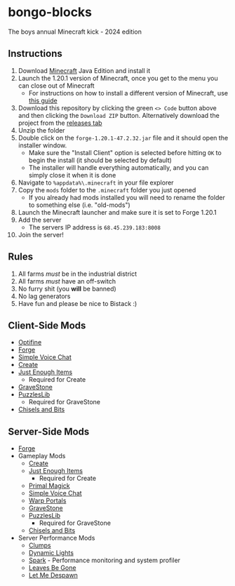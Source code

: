 # bongo-blocks
The boys annual Minecraft kick - 2024 edition

## Instructions
1. Download [Minecraft](https://www.minecraft.net/en-us/download) Java Edition and install it
2. Launch the 1.20.1 version of Minecraft, once you get to the menu you can close out of Minecraft
	- For instructions on how to install a different version of Minecraft, use [this guide](https://help.minecraft.net/hc/en-us/articles/360034754852-Change-Game-Version-for-Minecraft-Java-Edition)
4. Download this repository by clicking the green `<> Code` button above and then clicking the `Download ZIP` button. Alternatively download the project from the [releases tab](https://github.com/LvInSaNevL/bongo-blocks/archive/refs/tags/release.zip)
5. Unzip the folder
6. Double click on the `forge-1.20.1-47.2.32.jar` file and it should open the installer window. 
	- Make sure the "Install Client" option is selected before hitting `OK` to begin the install (it should be selected by default)
	- The installer will handle everything automatically, and you can simply close it when it is done
7. Navigate to `%appdata%\.minecraft` in your file explorer
8. Copy the `mods` folder to the `.minecraft` folder you just opened
	- If you already had mods installed you will need to rename the folder to something else (i.e. "old-mods")
9. Launch the Minecraft launcher and make sure it is set to Forge 1.20.1
10. Add the server
	- The servers IP address is `68.45.239.183:8008`
11. Join the server!

## Rules
1. All farms *must* be in the industrial district
2. All farms *must* have an off-switch
3. No furry shit (you **will** be banned)
4. No lag generators
5. Have fun and please be nice to Bistack :) 

## Client-Side Mods
- [Optifine](https://optifine.net/downloads)
- [Forge](https://files.minecraftforge.net/net/minecraftforge/forge/index_1.20.1.html)
- [Simple Voice Chat](https://www.curseforge.com/minecraft/mc-mods/simple-voice-chat)
- [Create](https://www.curseforge.com/minecraft/mc-mods/create)
- [Just Enough Items](https://www.curseforge.com/minecraft/mc-mods/jei)
	- Required for Create
- [GraveStone](https://www.curseforge.com/minecraft/mc-mods/gravestone-mod)
- [PuzzlesLib](https://www.curseforge.com/minecraft/mc-mods/puzzles-lib)
	- Required for GraveStone
- [Chisels and Bits](https://www.curseforge.com/minecraft/mc-mods/chisels-bits)
  
## Server-Side Mods
- [Forge](https://files.minecraftforge.net/net/minecraftforge/forge/index_1.20.1.html)
- Gameplay Mods
	- [Create](https://www.curseforge.com/minecraft/mc-mods/create)
	- [Just Enough Items](https://www.curseforge.com/minecraft/mc-mods/jei)
    	- Required for Create
	- [Primal Magick](https://www.curseforge.com/minecraft/mc-mods/primal-magick)
	- [Simple Voice Chat](https://www.curseforge.com/minecraft/mc-mods/simple-voice-chat)
	- [Warp Portals](https://www.curseforge.com/minecraft/data-packs/warp-portals-portal-teleportation)
	- [GraveStone](https://www.curseforge.com/minecraft/mc-mods/gravestone-mod)
	- [PuzzlesLib](https://www.curseforge.com/minecraft/mc-mods/puzzles-lib)
		- Required for GraveStone
	- [Chisels and Bits](https://www.curseforge.com/minecraft/mc-mods/chisels-bits) 
- Server Performance Mods
	- [Clumps](https://www.curseforge.com/minecraft/mc-mods/clumps)
	- [Dynamic Lights](https://www.curseforge.com/minecraft/mc-mods/tschipcrafts-dynamic-lights-mod)
	- [Spark](https://www.curseforge.com/minecraft/mc-mods/spark)
    		- Performance monitoring and system profiler
	- [Leaves Be Gone](https://www.curseforge.com/minecraft/mc-mods/leaves-be-gone)
	- [Let Me Despawn](https://www.curseforge.com/minecraft/mc-mods/let-me-despawn)

